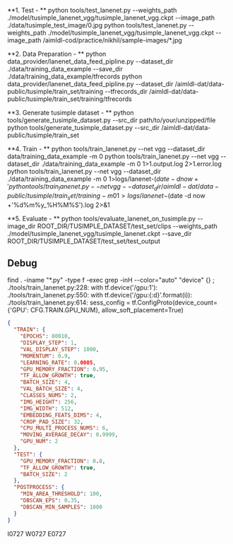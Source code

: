 **1. Test - **
python tools/test_lanenet.py --weights_path ./model/tusimple_lanenet_vgg/tusimple_lanenet_vgg.ckpt  --image_path ./data/tusimple_test_image/0.jpg
python tools/test_lanenet.py --weights_path ./model/tusimple_lanenet_vgg/tusimple_lanenet_vgg.ckpt  --image_path /aimldl-cod/practice/nikhil/sample-images/*.jpg

**2. Data Preparation - **
python data_provider/lanenet_data_feed_pipline.py --dataset_dir ./data/training_data_example --save_dir ./data/training_data_example/tfrecords
python data_provider/lanenet_data_feed_pipline.py --dataset_dir /aimldl-dat/data-public/tusimple/train_set/training --tfrecords_dir /aimldl-dat/data-public/tusimple/train_set/training/tfrecords

**3. Generate tusimple dataset - **
python tools/generate_tusimple_dataset.py --src_dir path/to/your/unzipped/file
python tools/generate_tusimple_dataset.py --src_dir /aimldl-dat/data-public/tusimple/train_set

**4. Train - **
python tools/train_lanenet.py --net vgg --dataset_dir data/training_data_example -m 0
python tools/train_lanenet.py --net vgg --dataset_dir ./data/training_data_example -m 0 1>1.output.log 2>1.error.log
python tools/train_lanenet.py --net vgg --dataset_dir ./data/training_data_example -m 0 1>logs/lanenet-$(date -d now +'%d%m%y_%H%M%S').log 2>&1
python tools/train_lanenet.py --net vgg --dataset_dir /aimldl-dat/data-public/tusimple/train_set/training -m 0 1>logs/lanenet-$(date -d now +'%d%m%y_%H%M%S').log 2>&1

**5. Evaluate - **
python tools/evaluate_lanenet_on_tusimple.py --image_dir ROOT_DIR/TUSIMPLE_DATASET/test_set/clips --weights_path ./model/tusimple_lanenet_vgg/tusimple_lanenet.ckpt --save_dir ROOT_DIR/TUSIMPLE_DATASET/test_set/test_output


## Debug

find . -iname "*.py" -type f -exec grep -inH --color="auto" "device" {} \;
./tools/train_lanenet.py:228:    with tf.device('/gpu:1'):
./tools/train_lanenet.py:550:            with tf.device('/gpu:{:d}'.format(i)):
./tools/train_lanenet.py:614:    sess_config = tf.ConfigProto(device_count={'GPU': CFG.TRAIN.GPU_NUM}, allow_soft_placement=True)

```json
{
  "TRAIN": {
    "EPOCHS": 80010,
    "DISPLAY_STEP": 1,
    "VAL_DISPLAY_STEP": 1000,
    "MOMENTUM": 0.9,
    "LEARNING_RATE": 0.0005,
    "GPU_MEMORY_FRACTION": 0.95,
    "TF_ALLOW_GROWTH": true,
    "BATCH_SIZE": 4,
    "VAL_BATCH_SIZE": 4,
    "CLASSES_NUMS": 2,
    "IMG_HEIGHT": 256,
    "IMG_WIDTH": 512,
    "EMBEDDING_FEATS_DIMS": 4,
    "CROP_PAD_SIZE": 32,
    "CPU_MULTI_PROCESS_NUMS": 6,
    "MOVING_AVERAGE_DECAY": 0.9999,
    "GPU_NUM": 2
  },
  "TEST": {
    "GPU_MEMORY_FRACTION": 0.8,
    "TF_ALLOW_GROWTH": true,
    "BATCH_SIZE": 2
  },
  "POSTPROCESS": {
    "MIN_AREA_THRESHOLD": 100,
    "DBSCAN_EPS": 0.35,
    "DBSCAN_MIN_SAMPLES": 1000
  }
}
```

I0727
W0727
E0727
